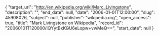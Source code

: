 {
  "target_url": "http://en.wikipedia.org/wiki/Marc_Livingstone", 
  "description": "", 
  "end_date": null, 
  "date": "2006-01-01T12:00:00", 
  "slug": 45908026, 
  "subject": null, 
  "publisher": "wikipedia.org", 
  "open_access": true, 
  "title": "Mark Livingstone on Wikipedia", 
  "record_id": "20060101T120000/IQYytBxKGU6eLopw+vwMeQ==", 
  "start_date": null
}

